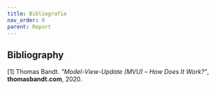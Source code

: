 ```yaml
---
title: Bibliografia
nav_order: 9
parent: Report
---
```


## Bibliography

[1] Thomas Bandt. *"Model-View-Update (MVU) – How Does It Work?"*,  **thomasbandt.com**, 2020.